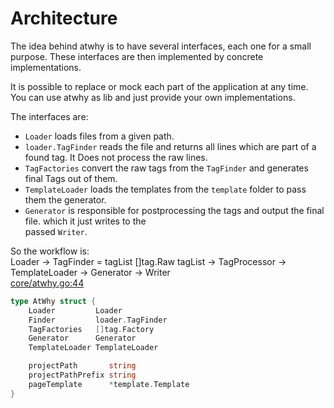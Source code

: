 # Architecture

The idea behind atwhy is to have several interfaces, each one for a small purpose. These interfaces are then
implemented by concrete implementations.

It is possible to replace or mock each part of the application at any time. You can use atwhy as lib and just provide
your own implementations.

The interfaces are:
* `Loader` loads files from a given path.  
* `loader.TagFinder` reads the file and returns all lines which are part of a found tag. It Does not process the raw lines.  
* `TagFactories` convert the raw tags from the `TagFinder` and generates final Tags out of them.  
* `TemplateLoader` loads the templates from the `template` folder to pass them the generator.  
* `Generator` is responsible for postprocessing the tags and output the final file. which it just writes to the  
passed `Writer`.  
  
So the workflow is:  
Loader -> TagFinder = tagList []tag.Raw tagList -> TagProcessor -> TemplateLoader -> Generator -> Writer  
[core/atwhy.go:44](/core/atwhy.go)  
```go
type AtWhy struct {
	Loader         Loader
	Finder         loader.TagFinder
	TagFactories   []tag.Factory
	Generator      Generator
	TemplateLoader TemplateLoader

	projectPath       string
	projectPathPrefix string
	pageTemplate      *template.Template
}
```

